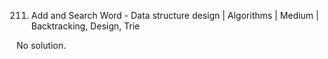 211. Add and Search Word - Data structure design | Algorithms | Medium | Backtracking, Design, Trie

No solution.
